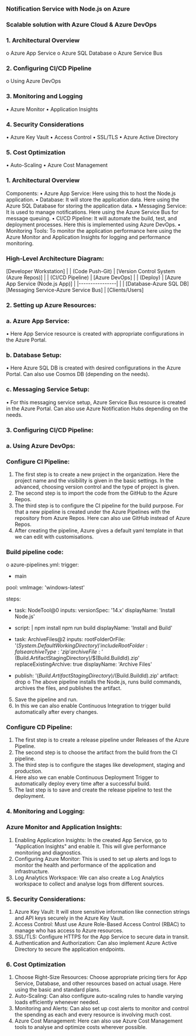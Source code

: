 ### Notification Service with Node.js on Azure
### Scalable solution with Azure Cloud & Azure DevOps
### 1.	Architectural Overview
o	Azure App Service
o	Azure SQL Database
o	Azure Service Bus
### 2.	Configuring CI/CD Pipeline
o	Using Azure DevOps
### 3.	Monitoring and Logging
•	Azure Monitor
•	Application Insights
### 4.	Security Considerations
•	Azure Key Vault
•	Access Control
•	SSL/TLS
•	Azure Active Directory
### 5.	Cost Optimization
•	Auto-Scaling
•	Azure Cost Management
### 1. Architectural Overview
Components:
•	Azure App Service: Here using this to host the Node.js application.
•	Database: It will store the application data. Here using the Azure SQL Database for storing the application data.
•	Messaging Service: It is used to manage notifications. Here using the Azure Service Bus for message queuing. 
•	CI/CD Pipeline: It will automate the build, test, and deployment processes. Here this is implemented using Azure DevOps.
•	Monitoring Tools: To monitor the application performance here using the Azure Monitor and Application Insights for logging and performance monitoring.
### High-Level Architecture Diagram:
 [Developer Workstation] 
        |
        | (Code Push-Git)
        |
[Version Control System (Azure Repos)]
        |
        | (CI/CD Pipeline)
        |
[Azure DevOps]
        |
        | (Deploy)
        |
[Azure App Service (Node.js App)]
        |
        |----------------|
        |                |
[Database-Azure SQL DB]        [Messaging Service-Azure Service Bus]
        |
[Clients/Users]
### 2. Setting up Azure Resources:
### a. Azure App Service:
•	Here App Service resource is created with appropriate configurations in the Azure Portal.
### b. Database Setup:
•	Here Azure SQL DB is created with desired configurations in the Azure Portal. Can also use Cosmos DB (depending on the needs).
### c. Messaging Service Setup:
•	For this messaging service setup, Azure Service Bus resource is created in the Azure Portal. Can also use Azure Notification Hubs depending on the needs.
### 3. Configuring CI/CD Pipeline:
### a. Using Azure DevOps:
### Configure CI Pipeline:
1.	The first step is to create a new project in the organization. Here the project name and the visibility is given in the basic settings. In the advanced, choosing version control and the type of project is given.
2.	The second step is to import the code from the GitHub to the Azure Repos.
3.	The third step is to configure the CI pipeline for the build purpose. For that a new pipeline is created under the Azure Pipelines with the repository from Azure Repos. Here can also use GitHub instead of Azure Repos.
4.	After creating the pipeline, Azure gives a default yaml template in that we can edit with customisations.
### Build pipeline code:
o	azure-pipelines.yml:
trigger:
  - main

pool:
  vmImage: 'windows-latest'

steps:
  - task: NodeTool@0
    inputs:
      versionSpec: '14.x'
    displayName: 'Install Node.js'

  - script: |
      npm install
      npm run build
    displayName: 'Install and Build'

  - task: ArchiveFiles@2
    inputs:
      rootFolderOrFile: '$(System.DefaultWorkingDirectory)'
      includeRootFolder: false
      archiveType: 'zip'
      archiveFile: '$(Build.ArtifactStagingDirectory)/$(Build.BuildId).zip'
      replaceExistingArchive: true
    displayName: 'Archive Files'

  - publish: '$(Build.ArtifactStagingDirectory)/$(Build.BuildId).zip'
    artifact: drop
o	The above pipeline installs the Node.js, runs build commands, archives the files, and publishes the artifact.
5.	Save the pipeline and run.
6.	In this we can also enable Continuous Integration to trigger build automatically after every changes.
### Configure CD Pipeline:
1.	The first step is to create a release pipeline under Releases of the Azure Pipeline.
2.	The second step is to choose the artifact from the build from the CI pipeline.
3.	The third step is to configure the stages like development, staging and production. 
4.	Here also we can enable Continuous Deployment Trigger to automatically deploy every time after a successful build. 
5.	The last step is to save and create the release pipeline to test the deployment.
### 4. Monitoring and Logging:
### Azure Monitor and Application Insights:
1.	Enabling Application Insights: In the created App Service, go to "Application Insights" and enable it. This will give performance monitoring and diagnostics.
2.	Configuring Azure Monitor: This is used to set up alerts and logs to monitor the health and performance of the application and infrastructure.
3.	Log Analytics Workspace: We can also create a Log Analytics workspace to collect and analyse logs from different sources.
### 5. Security Considerations:
1.	Azure Key Vault: It will store sensitive information like connection strings and API keys securely in the Azure Key Vault.
2.	Access Control: Must use Azure Role-Based Access Control (RBAC) to manage who has access to Azure resources.
3.	SSL/TLS: Configure HTTPS for the App Service to secure data in transit.
4.	Authentication and Authorization: Can also implement Azure Active Directory to secure the application endpoints.
### 6. Cost Optimization
1.	Choose Right-Size Resources: Choose appropriate pricing tiers for App Service, Database, and other resources based on actual usage. Here using the basic and standard plans. 
2.	Auto-Scaling: Can also configure auto-scaling rules to handle varying loads efficiently whenever needed.
3.	Monitoring and Alerts: Can also set up cost alerts to monitor and control the spending as each and every resource is involving much cost.
4.	Azure Cost Management: Here can also use Azure Cost Management tools to analyse and optimize costs wherever possible. 
